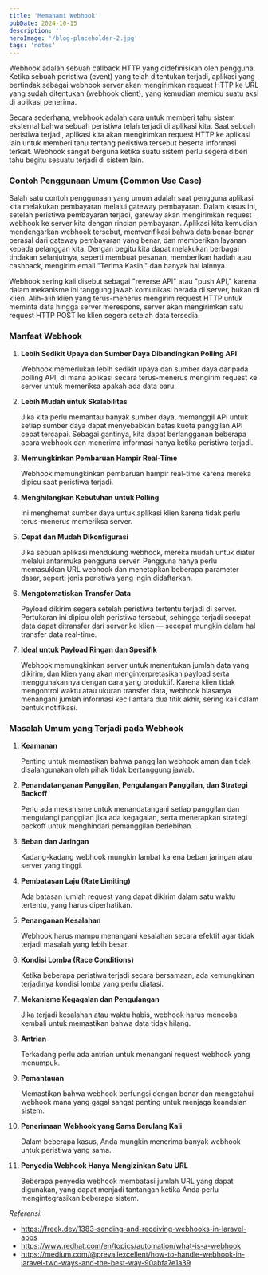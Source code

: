 ```yaml
---
title: 'Memahami Webhook'
pubDate: 2024-10-15
description: ''
heroImage: '/blog-placeholder-2.jpg'
tags: 'notes'
---
```


Webhook adalah sebuah callback HTTP yang didefinisikan oleh pengguna. Ketika sebuah peristiwa (event) yang telah ditentukan terjadi, aplikasi yang bertindak sebagai webhook server akan mengirimkan request HTTP ke URL yang sudah ditentukan (webhook client), yang kemudian memicu suatu aksi di aplikasi penerima.

Secara sederhana, webhook adalah cara untuk memberi tahu sistem eksternal bahwa sebuah peristiwa telah terjadi di aplikasi kita. Saat sebuah peristiwa terjadi, aplikasi kita akan mengirimkan request HTTP ke aplikasi lain untuk memberi tahu tentang peristiwa tersebut beserta informasi terkait. Webhook sangat berguna ketika suatu sistem perlu segera diberi tahu begitu sesuatu terjadi di sistem lain.

### Contoh Penggunaan Umum (Common Use Case)

Salah satu contoh penggunaan yang umum adalah saat pengguna aplikasi kita melakukan pembayaran melalui gateway pembayaran. Dalam kasus ini, setelah peristiwa pembayaran terjadi, gateway akan mengirimkan request webhook ke server kita dengan rincian pembayaran. Aplikasi kita kemudian mendengarkan webhook tersebut, memverifikasi bahwa data benar-benar berasal dari gateway pembayaran yang benar, dan memberikan layanan kepada pelanggan kita. Dengan begitu kita dapat melakukan berbagai tindakan selanjutnya, seperti membuat pesanan, memberikan hadiah atau cashback, mengirim email "Terima Kasih," dan banyak hal lainnya.

Webhook sering kali disebut sebagai "reverse API" atau "push API," karena dalam mekanisme ini tanggung jawab komunikasi berada di server, bukan di klien. Alih-alih klien yang terus-menerus mengirim request HTTP untuk meminta data hingga server merespons, server akan mengirimkan satu request HTTP POST ke klien segera setelah data tersedia.

### Manfaat Webhook

1. **Lebih Sedikit Upaya dan Sumber Daya Dibandingkan Polling API**

   Webhook memerlukan lebih sedikit upaya dan sumber daya daripada polling API, di mana aplikasi secara terus-menerus mengirim request ke server untuk memeriksa apakah ada data baru.

2. **Lebih Mudah untuk Skalabilitas**

   Jika kita perlu memantau banyak sumber daya, memanggil API untuk setiap sumber daya dapat menyebabkan batas kuota panggilan API cepat tercapai. Sebagai gantinya, kita dapat berlangganan beberapa acara webhook dan menerima informasi hanya ketika peristiwa terjadi.

3. **Memungkinkan Pembaruan Hampir Real-Time**

   Webhook memungkinkan pembaruan hampir real-time karena mereka dipicu saat peristiwa terjadi.

4. **Menghilangkan Kebutuhan untuk Polling**

   Ini menghemat sumber daya untuk aplikasi klien karena tidak perlu terus-menerus memeriksa server.

5. **Cepat dan Mudah Dikonfigurasi**

   Jika sebuah aplikasi mendukung webhook, mereka mudah untuk diatur melalui antarmuka pengguna server. Pengguna hanya perlu memasukkan URL webhook dan menetapkan beberapa parameter dasar, seperti jenis peristiwa yang ingin didaftarkan.

6. **Mengotomatiskan Transfer Data**

   Payload dikirim segera setelah peristiwa tertentu terjadi di server. Pertukaran ini dipicu oleh peristiwa tersebut, sehingga terjadi secepat data dapat ditransfer dari server ke klien — secepat mungkin dalam hal transfer data real-time.

7. **Ideal untuk Payload Ringan dan Spesifik**

   Webhook memungkinkan server untuk menentukan jumlah data yang dikirim, dan klien yang akan menginterpretasikan payload serta menggunakannya dengan cara yang produktif. Karena klien tidak mengontrol waktu atau ukuran transfer data, webhook biasanya menangani jumlah informasi kecil antara dua titik akhir, sering kali dalam bentuk notifikasi.

### Masalah Umum yang Terjadi pada Webhook

1. **Keamanan**

   Penting untuk memastikan bahwa panggilan webhook aman dan tidak disalahgunakan oleh pihak tidak bertanggung jawab.

2. **Penandatanganan Panggilan, Pengulangan Panggilan, dan Strategi Backoff**

   Perlu ada mekanisme untuk menandatangani setiap panggilan dan mengulangi panggilan jika ada kegagalan, serta menerapkan strategi backoff untuk menghindari pemanggilan berlebihan.

3. **Beban dan Jaringan**

   Kadang-kadang webhook mungkin lambat karena beban jaringan atau server yang tinggi.

4. **Pembatasan Laju (Rate Limiting)**

   Ada batasan jumlah request yang dapat dikirim dalam satu waktu tertentu, yang harus diperhatikan.

5. **Penanganan Kesalahan**

   Webhook harus mampu menangani kesalahan secara efektif agar tidak terjadi masalah yang lebih besar.

6. **Kondisi Lomba (Race Conditions)**

   Ketika beberapa peristiwa terjadi secara bersamaan, ada kemungkinan terjadinya kondisi lomba yang perlu diatasi.

7. **Mekanisme Kegagalan dan Pengulangan**

   Jika terjadi kesalahan atau waktu habis, webhook harus mencoba kembali untuk memastikan bahwa data tidak hilang.

8. **Antrian**

   Terkadang perlu ada antrian untuk menangani request webhook yang menumpuk.

9. **Pemantauan**

   Memastikan bahwa webhook berfungsi dengan benar dan mengetahui webhook mana yang gagal sangat penting untuk menjaga keandalan sistem.

10. **Penerimaan Webhook yang Sama Berulang Kali**

    Dalam beberapa kasus, Anda mungkin menerima banyak webhook untuk peristiwa yang sama.

11. **Penyedia Webhook Hanya Mengizinkan Satu URL**

    Beberapa penyedia webhook membatasi jumlah URL yang dapat digunakan, yang dapat menjadi tantangan ketika Anda perlu mengintegrasikan beberapa sistem.

_Referensi:_

- https://freek.dev/1383-sending-and-receiving-webhooks-in-laravel-apps
- https://www.redhat.com/en/topics/automation/what-is-a-webhook
- https://medium.com/@prevailexcellent/how-to-handle-webhook-in-laravel-two-ways-and-the-best-way-90abfa7e1a39
